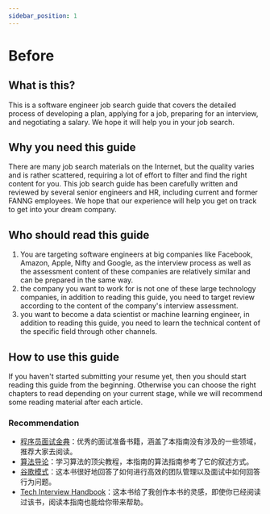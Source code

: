 ```yaml
---
sidebar_position: 1
---
```


# Before

## What is this?

This is a software engineer job search guide that covers the detailed process of developing a plan, applying for a job, preparing for an interview, and negotiating a salary. We hope it will help you in your job search.

## Why you need this guide

There are many job search materials on the Internet, but the quality varies and is rather scattered, requiring a lot of effort to filter and find the right content for you. This job search guide has been carefully written and reviewed by several senior engineers and HR, including current and former FANNG employees. We hope that our experience will help you get on track to get into your dream company.

## Who should read this guide

1. You are targeting software engineers at big companies like Facebook, Amazon, Apple, Nifty and Google, as the interview process as well as the assessment content of these companies are relatively similar and can be prepared in the same way.
2. the company you want to work for is not one of these large technology companies, in addition to reading this guide, you need to target review according to the content of the company's interview assessment. 
3. you want to become a data scientist or machine learning engineer, in addition to reading this guide, you need to learn the technical content of the specific field through other channels.

## How to use this guide
If you haven't started submitting your resume yet, then you should start reading this guide from the beginning. Otherwise you can choose the right chapters to read depending on your current stage, while we will recommend some reading material after each article.

### Recommendation

- [程序员面试金典](https://book.douban.com/subject/34813624/)：优秀的面试准备书籍，涵盖了本指南没有涉及的一些领域，推荐大家去阅读。
- [算法导论](https://book.douban.com/subject/20432061/)：学习算法的顶尖教程，本指南的算法指南参考了它的叙述方式。
- [谷歌模式](https://m.douban.com/book/subject/26236445/)：这本书很好地回答了如何进行高效的团队管理以及面试中如何回答行为问题。
- [Tech Interview Handbook](https://techinterviewhandbook.org/introduction/)：这本书给了我创作本书的灵感，即使你已经阅读过该书，阅读本指南也能给你带来帮助。
